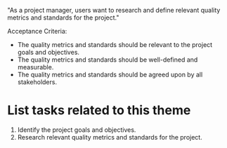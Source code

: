 "As a project manager, users want to research and define relevant quality metrics and standards for the project."

Acceptance Criteria:

- The quality metrics and standards should be relevant to the project goals and objectives. 
- The quality metrics and standards should be well-defined and measurable. 
- The quality metrics and standards should be agreed upon by all stakeholders.


# List tasks related to this theme
1. Identify the project goals and objectives.
2. Research relevant quality metrics and standards for the project.